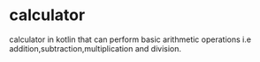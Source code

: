 # calculator
calculator in kotlin that can perform basic arithmetic operations i.e addition,subtraction,multiplication and division.
